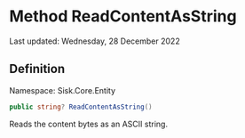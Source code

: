 # Method ReadContentAsString
Last updated: Wednesday, 28 December 2022

## Definition
Namespace: Sisk.Core.Entity

```csharp
public string? ReadContentAsString()
```

Reads the content bytes as an ASCII string.

